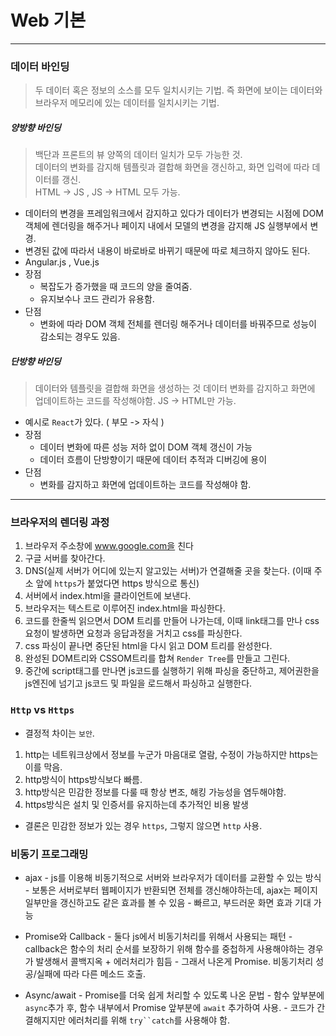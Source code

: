 # Web 기본
---
### 데이터 바인딩
> 두 데이터 혹은 정보의 소스를 모두 일치시키는 기법. 즉 화면에 보이는 데이터와 브라우저 메모리에 있는 데이터를 일치시키는 기법.
##### 양방향 바인딩
> 백단과 프론트의 뷰 양쪽의 데이터 일치가 모두 가능한 것.  
> 데이터의 변화를 감지해 템플릿과 결합해 화면을 갱신하고, 화면 입력에 따라 데이터를 갱신.  
> HTML -> JS , JS -> HTML 모두 가능.  

- 데이터의 변경을 프레임워크에서 감지하고 있다가 데이터가 변경되는 시점에 DOM객체에 렌더링을 해주거나 페이지 내에서 모델의 변경을 감지해 JS 실행부에서 변경.
- 변경된 값에 따라서 내용이 바로바로 바뀌기 때문에 따로 체크하지 않아도 된다.
- Angular.js , Vue.js
- 장점
    - 복잡도가 증가했을 때 코드의 양을 줄여줌.
    - 유지보수나 코드 관리가 유용함.
- 단점
    - 변화에 따라 DOM 객체 전체를 렌더링 해주거나 데이터를 바꿔주므로 성능이 감소되는 경우도 있음.

##### 단방향 바인딩
> 데이터와 템플릿을 결합해 화면을 생성하는 것
> 데이터 변화를 감지하고 화면에 업데이트하는 코드를 작성해야함.
> JS -> HTML만 가능.  

- 예시로 `React`가 있다. ( 부모 -> 자식 )
- 장점
    - 데이터 변화에 따른 성능 저하 없이 DOM 객체 갱신이 가능
    - 데이터 흐름이 단방향이기 때문에 데이터 추적과 디버깅에 용이
- 단점
    - 변화를 감지하고 화면에 업데이트하는 코드를 작성해야 함.
---

### 브라우저의 렌더링 과정
1. 브라우저 주소창에 www.google.com을 친다
2. 구글 서버를 찾아간다.
3. DNS(실제 서버가 어디에 있는지 알고있는 서버)가 연결해줄 곳을 찾는다. (이때 주소 앞에 `https`가 붙었다면 https 방식으로 통신)
4. 서버에서 index.html을 클라이언트에 보낸다.
5. 브라우저는 텍스트로 이루어진 index.html을 파싱한다.
6. 코드를 한줄씩 읽으면서 DOM 트리를 만들어 나가는데, 이때 link태그를 만나 css 요청이 발생하면 요청과 응답과정을 거치고 css를 파싱한다.
7. css 파싱이 끝나면 중단된 html을 다시 읽고 DOM 트리를 완성한다.
8. 완성된 DOM트리와 CSSOM트리를 합쳐 `Render Tree`를 만들고 그린다.
9. 중간에 script태그를 만나면 js코드를 실행하기 위해 파싱을 중단하고, 제어권한을 js엔진에 넘기고 js코드 및 파일을 로드해서 파싱하고 실행한다.

### `Http` vs `Https`
- 결정적 차이는 `보안`. 
1. http는 네트워크상에서 정보를 누군가 마음대로 열람, 수정이 가능하지만 https는 이를 막음.
2. http방식이 https방식보다 빠름.
3. http방식은 민감한 정보를 다룰 때 항상 변조, 해킹 가능성을 염두해야함.
4. https방식은 설치 및 인증서를 유지하는데 추가적인 비용 발생
- 결론은 민감한 정보가 있는 경우 `https`, 그렇지 않으면 `http` 사용.

### 비동기 프로그래밍
- ajax
        - js를 이용해 비동기적으로 서버와 브라우저가 데이터를 교환할 수 있는 방식
        - 보통은 서버로부터 웹페이지가 반환되면 전체를 갱신해야하는데, ajax는 페이지 일부만을 갱신하고도 같은 효과를 볼 수 있음
        - 빠르고, 부드러운 화면 효과 기대 가능

- Promise와 Callback
        - 둘다 js에서 비동기처리를 위해서 사용되는 패턴
        - callback은 함수의 처리 순서를 보장하기 위해 함수를 중첩하게 사용해야하는 경우가 발생해서 콜백지옥 + 에러처리가 힘듬
        - 그래서 나온게 Promise. 비동기처리 성공/실패에 따라 다른 메소드 호출.

- Async/await
        - Promise를 더욱 쉽게 처리할 수 있도록 나온 문법
        - 함수 앞부분에 `async`추가 후, 함수 내부에서 Promise 앞부분에 `await` 추가하여 사용.
        - 코드가 간결해지지만 에러처리를 위해 `try``catch`를 사용해야 함.
